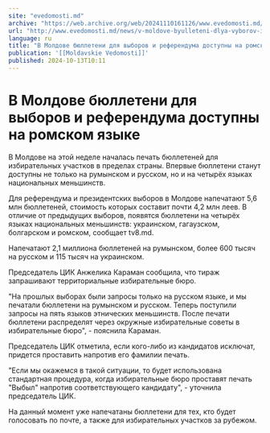```yaml
---
site: "evedomosti.md"
archive: "https://web.archive.org/web/20241110161126/www.evedomosti.md/news/v-moldove-byulleteni-dlya-vyborov-i-referenduma-dostupny-na"
url: "http://www.evedomosti.md/news/v-moldove-byulleteni-dlya-vyborov-i-referenduma-dostupny-na"
language: ru
title: "В Молдове бюллетени для выборов и референдума доступны на ромском языке"
publication: '[[Moldavskie Vedomosti]]'
published: 2024-10-13T10:11
---
```


# В Молдове бюллетени для выборов и референдума доступны на ромском языке

В Молдове на этой неделе началась печать бюллетеней для избирательных участков в пределах страны. Впервые бюллетени станут доступны не только на румынском и русском, но и на четырёх языках национальных меньшинств.

Для референдума и президентских выборов в Молдове напечатают 5,6 млн бюллетеней, стоимость которых составит почти 4,2 млн леев. В отличие от предыдущих выборов, появятся бюллетени на четырёх языках национальных меньшинств: украинском, гагаузском, болгарском и ромском, сообщает tv8.md.

Напечатают 2,1 миллиона бюллетеней на румынском, более 600 тысяч на русском и 115 тысяч на украинском.

Председатель ЦИК Анжелика Караман сообщила, что тираж запрашивают территориальные избирательные бюро.

"На прошлых выборах были запросы только на русском языке, и мы печатали бюллетени на румынском и русском. Теперь поступили запросы на пять языков этнических меньшинств. После печати бюллетени распределят через окружные избирательные советы в избирательные бюро", - пояснила Караман.

Председатель ЦИК отметила, если кого-либо из кандидатов исключат, придется проставить напротив его фамилии печать.

"Если мы окажемся в такой ситуации, то будет использована стандартная процедура, когда избирательные бюро проставят печать "Выбыл" напротив соответствующего кандидату", - уточнила председатель ЦИК.

На данный момент уже напечатаны бюллетени для тех, кто будет голосовать по почте, а также для избирательных участков за рубежом.